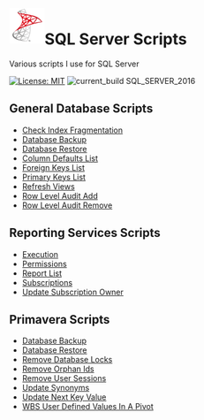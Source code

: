<img align="left" src="Images/ReadMe/App.png" width="64px" >

# SQL Server Scripts
Various scripts I use for SQL Server

[![License: MIT](https://img.shields.io/badge/License-MIT-yellow.svg)](LICENSE "MIT License Copyright © 2017 Anthony Duguid")
![current_build SQL_SERVER_2016](https://img.shields.io/badge/current_build-SQL_SERVER_2016-red.svg)

## General Database Scripts
* [Check Index Fragmentation](SSDB.Check_Index_Fragmentation.sql)
* [Database Backup](SSDB.Restore_Database_Backup.sql)
* [Database Restore](SSDB.Create_Database_Backup.sql)
* [Column Defaults List](SSDB.Column_Defaults_List.sql)
* [Foreign Keys List](SSDB.Foreign_Keys_List.sql)
* [Primary Keys List](SSDB.Primary_Keys_List.sql)
* [Refresh Views](SSDB.Script_Refresh_Views.sql)
* [Row Level Audit Add](SSDB.Row_Level_Auditing_Add.sql)
* [Row Level Audit Remove](SSDB.Row_Level_Auditing_Remove.sql)

## Reporting Services Scripts
* [Execution](SSRS.Report_Execution.sql)
* [Permissions](SSRS.Report_Permissions.sql)
* [Report List](SSRS.Report_List.sql)
* [Subscriptions](SSRS.Report_Subscription.sql)
* [Update Subscription Owner](SSRS.Update_Subscription_Owner.sql)

## Primavera Scripts
* [Database Backup](PMDB.Create_Database_Backup.sql)
* [Database Restore](PMDB.Restore_Primavera_Backup.sql)
* [Remove Database Locks](PMDB.Remove%20database%20locks.sql)
* [Remove Orphan Ids](PMDB.Remove%20orphan%20project%20ids.sql)
* [Remove User Sessions](PMDB.Remove%20user%20sessions.sql)
* [Update Synonyms](PMDB.Update%20Synonyms.sql)
* [Update Next Key Value](PMDB.Update%20the%20next%20key%20to%20the%20max.sql)
* [WBS User Defined Values In A Pivot](PMDB.Wbs%20formatted%20names%20and%20Udf%20values%20in%20Pivot.sql)
